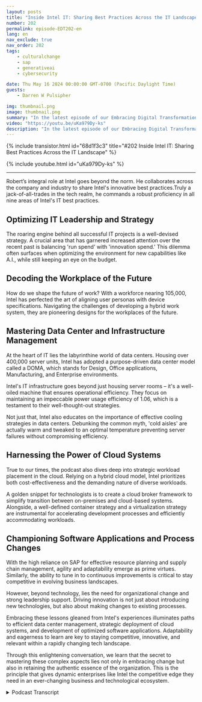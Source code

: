 ```yaml
---
layout: posts
title: "Inside Intel IT: Sharing Best Practices Across the IT Landscape"
number: 202
permalink: episode-EDT202-en
lang: en
nav_exclude: true
nav_order: 202
tags:
    - culturalchange
    - sap
    - generativeai
    - cybersecurity

date: Thu May 16 2024 00:00:00 GMT-0700 (Pacific Daylight Time)
guests:
    - Darren W Pulsipher

img: thumbnail.png
image: thumbnail.png
summary: "In the latest episode of our Embracing Digital Transformation podcast, our host Darren Pulsipher delved into the world of data center management, cloud computing, and software application development with Robert Vaughn, an esteemed technology specialist from Intel IT."
video: "https://youtu.be/uKa979Dy-ks"
description: "In the latest episode of our Embracing Digital Transformation podcast, our host Darren Pulsipher delved into the world of data center management, cloud computing, and software application development with Robert Vaughn, an esteemed technology specialist from Intel IT."
---
```


<div>
{% include transistor.html id="68d1f3c3" title="#202 Inside Intel IT: Sharing Best Practices Across the IT Landscape" %}

{% include youtube.html id="uKa979Dy-ks" %}
</div>

---

Robert’s integral role at Intel goes beyond the norm. He collaborates across the company and industry to share Intel's innovative best practices.Truly a jack-of-all-trades in the tech realm, he commands a robust proficiency in all nine areas of Intel's IT best practices.

## Optimizing IT Leadership and Strategy

The roaring engine behind all successful IT projects is a well-devised strategy. A crucial area that has garnered increased attention over the recent past is balancing 'run spend' with 'innovation spend.' This dilemma often surfaces when optimizing the environment for new capabilities like A.I., while still keeping an eye on the budget.

## Decoding the Workplace of the Future

How do we shape the future of work? With a workforce nearing 105,000, Intel has perfected the art of aligning user personas with device specifications. Navigating the challenges of developing a hybrid work system, they are pioneering designs for the workplaces of the future.

## Mastering Data Center and Infrastructure Management

At the heart of IT lies the labyrinthine world of data centers. Housing over 400,000 server units, Intel has adopted a purpose-driven data center model called a DOMA, which stands for Design, Office applications, Manufacturing, and Enterprise environments. 

Intel's IT infrastructure goes beyond just housing server rooms – it's a well-oiled machine that ensures operational efficiency. They focus on maintaining an impeccable power usage efficiency of 1.06, which is a testament to their well-thought-out strategies. 

Not just that, Intel also educates on the importance of effective cooling strategies in data centers. Debunking the common myth, 'cold aisles' are actually warm and tweaked to an optimal temperature preventing server failures without compromising efficiency.

## Harnessing the Power of Cloud Systems

True to our times, the podcast also dives deep into strategic workload placement in the cloud. Relying on a hybrid cloud model, Intel prioritizes both cost-effectiveness and the demanding nature of diverse workloads. 

A golden snippet for technologists is to create a cloud broker framework to simplify transition between on-premises and cloud-based systems. Alongside, a well-defined container strategy and a virtualization strategy are instrumental for accelerating development processes and efficiently accommodating workloads.

## Championing Software Applications and Process Changes

With the high reliance on SAP for effective resource planning and supply chain management, agility and adaptability emerge as prime virtues. Similarly, the ability to tune in to continuous improvements is critical to stay competitive in evolving business landscapes.

However, beyond technology, lies the need for organizational change and strong leadership support. Driving innovation is not just about introducing new technologies, but also about making changes to existing processes. 

Embracing these lessons gleaned from Intel's experiences illuminates paths to efficient data center management, strategic deployment of cloud systems, and development of optimized software applications. Adaptability and eagerness to learn are key to staying competitive, innovative, and relevant within a rapidly changing tech landscape. 

Through this enlightening conversation, we learn that the secret to mastering these complex aspects lies not only in embracing change but also in retaining the authentic essence of the organization. This is the principle that gives dynamic enterprises like Intel the competitive edge they need in an ever-changing business and technological ecosystem.



<details>
<summary> Podcast Transcript </summary>

<p></p>

</details>
